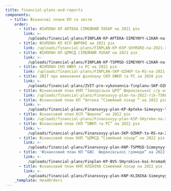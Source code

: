 ```yaml
---
title: financial-plans-and-reports
components:
  - title: Фінансові плани КП та звіти
    order:
      - title: ФІНПЛАН КП АПТЕКА СІМЕЙНИЙ ЛІКАР на 2021 рік
        link: >-
          /uploads/financial-plans/FINPLAN-KP-APTEKA-SIMEYNYY-LIKAR-na-2021-rik.xlsx
      - title: ФІНПЛАН КП КСП ШИРОКЕ на 2021 рік
        link: /uploads/financial-plans/FINPLAN-KP-KSP-SHYROKE-na-2021-rik.xls
      - title: ФІНПЛАН КП ЦПМСД СІМЕЙНИЙ ЛІКАР на 2021 рік
        link: >-
          /uploads/financial-plans/FINPLAN-KP-TSPMSD-SIMEYNYY-LIKAR-na-2021-rik.xlsx
      - title: ФІНПЛАН СКП ОЖКП та РС на 2021 рік
        link: /uploads/financial-plans/FINPLAN-SKP-OZHKP-ta-RS-na-2021-rik.xlsx
      - title: ЗВІТ про виконання фінплану СКП ОЖКП та РС за 2020 рік
        link: >-
          /uploads/financial-plans/ZVIT-pro-vykonannia-finplanu-SKP-OZHKP-ta-RS-za-2020-rik.pdf
      - title: Фінансовий план КНП “Запорізька ЦРЛ” Широківської с/р на 2022 рік
        link: /uploads/financial-plans/Finansovyy-plan-na-2022-rik-TSRL-1-2.pdf
      - title: Фінансовий план КП “Аптека “Сімейний лікар ” на 2022 рік
        link: >-
          /uploads/financial-plans/Finansovyy-plan-KP-Apteka-Simeynyy-likar-na-2022-rik.pdf
      - title: Фінансовий план КСП “Широке” на 2022 рік
        link: /uploads/financial-plans/Finansovyy-plan-KSP-SHyroke-na-2022-rik.pdf
      - title: Фінансовий план СКП “ОЖКП та РС” на 2022 рік
        link: >-
          /uploads/financial-plans/Finansovyy-plan-SKP-OZHKP-ta-RS-na-2022-rik.pdf
      - title: Фінансовий план КНП “ЦПМСД “Сімейний лікар” на 2022 рік
        link: >-
          /uploads/financial-plans/Finansovyy-plan-KNP-TSPMSD-Simeynyy-likar-na-2022-rik.pdf
      - title: 'Фінансовий план КП “БВС  Широківської громади” на 2022 рік '
        link: >-
          /uploads/financial-plans/Finplan-KP-BVS-SHyrokivs-koi-hromady-na-2022-rik-1-1.xls
      - title: Фінансовий план КНП КЛІНІКА Сімейний лікар на 2022 рік
        link: >-
          /uploads/financial-plans/Finansovyy-plan-KNP-KLINIKA-Simeynyy-likar-na-2022-rik.xls
    _template: HeadOrders
---
```



